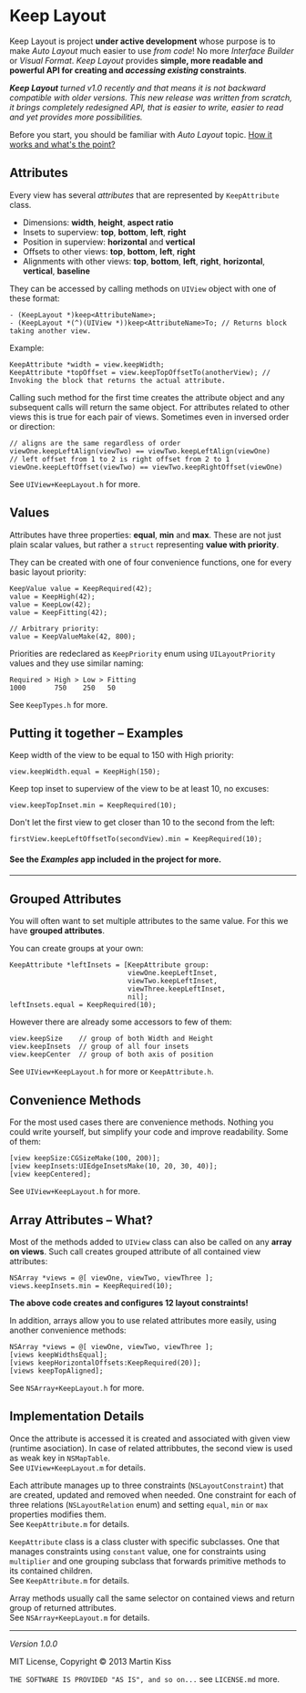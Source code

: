 # Keep Layout

Keep Layout is project **under active development** whose purpose is to make _Auto Layout_ much easier to use _from code_! No more _Interface Builder_ or _Visual Format_. _Keep Layout_ provides **simple, more readable and powerful API for creating and _accessing existing_ constraints**.

_**Keep Layout** turned v1.0 recently and that means it is not backward compatible with older versions. This new release was written from scratch, it brings completely redesigned API, that is easier to write, easier to read and yet provides more possibilities._

Before you start, you should be familiar with _Auto Layout_ topic. [How it works and what's the point?](http://developer.apple.com/library/ios/#documentation/UserExperience/Conceptual/AutolayoutPG/Articles/Introduction.html#//apple_ref/doc/uid/TP40010853-CH1-SW1)



## Attributes

Every view has several _attributes_ that are represented by `KeepAttribute` class.

  - Dimensions: **width**, **height**, **aspect ratio**
  - Insets to superview: **top**, **bottom**, **left**, **right**
  - Position in superview: **horizontal** and **vertical**
  - Offsets to other views: **top**, **bottom**, **left**, **right**
  - Alignments with other views: **top**, **bottom**, **left**, **right**, **horizontal**, **vertical**, **baseline**
 
They can be accessed by calling methods on `UIView` object with one of these format:

```
- (KeepLayout *)keep<AttributeName>;
- (KeepLayout *(^)(UIView *))keep<AttributeName>To; // Returns block taking another view.
```

Example:

```
KeepAttribute *width = view.keepWidth;
KeepAttribute *topOffset = view.keepTopOffsetTo(anotherView); // Invoking the block that returns the actual attribute.
```

Calling such method for the first time creates the attribute object and any subsequent calls will return the same object. For attributes related to other views this is true for each pair of views. Sometimes even in inversed order or direction:

```
// aligns are the same regardless of order
viewOne.keepLeftAlign(viewTwo) == viewTwo.keepLeftAlign(viewOne)
// left offset from 1 to 2 is right offset from 2 to 1
viewOne.keepLeftOffset(viewTwo) == viewTwo.keepRightOffset(viewOne)
```

See `UIView+KeepLayout.h` for more.



## Values

Attributes have three properties: **equal**, **min** and **max**. These are not just plain scalar values, but rather a `struct` representing **value with priority**.

They can be created with one of four convenience functions, one for every basic layout priority:

```
KeepValue value = KeepRequired(42);
value = KeepHigh(42);
value = KeepLow(42);
value = KeepFitting(42);

// Arbitrary priority:
value = KeepValueMake(42, 800);
```

Priorities are redeclared as `KeepPriority` enum using `UILayoutPriority` values and they use similar naming:

```
Required > High > Low > Fitting
1000       750    250   50
```

See `KeepTypes.h` for more.



## Putting it together – Examples

Keep width of the view to be equal to 150 with High priority:

```
view.keepWidth.equal = KeepHigh(150);
```

Keep top inset to superview of the view to be at least 10, no excuses:

```
view.keepTopInset.min = KeepRequired(10);

```

Don't let the first view to get closer than 10 to the second from the left:

```
firstView.keepLeftOffsetTo(secondView).min = KeepRequired(10);
```

#### See the _Examples_ app included in the project for more.



---



## Grouped Attributes

You will often want to set multiple attributes to the same value. For this we have **grouped attributes**.

You can create groups at your own:

```
KeepAttribute *leftInsets = [KeepAttribute group:
                             viewOne.keepLeftInset,
                             viewTwo.keepLeftInset,
                             viewThree.keepLeftInset,
                             nil];
leftInsets.equal = KeepRequired(10);
```

However there are already some accessors to few of them:

```
view.keepSize    // group of both Width and Height
view.keepInsets  // group of all four insets
view.keepCenter  // group of both axis of position
```

See `UIView+KeepLayout.h` for more or `KeepAttribute.h`.



## Convenience Methods

For the most used cases there are convenience methods. Nothing you could write yourself, but simplify your code and improve readability. Some of them:

```
[view keepSize:CGSizeMake(100, 200)];
[view keepInsets:UIEdgeInsetsMake(10, 20, 30, 40)];
[view keepCentered];
```

See `UIView+KeepLayout.h` for more.



## Array Attributes – What?

Most of the methods added to `UIView` class can also be called on any **array on views**. Such call creates grouped attribute of all contained view attributes:

```
NSArray *views = @[ viewOne, viewTwo, viewThree ];
views.keepInsets.min = KeepRequired(10);
```

**The above code creates and configures 12 layout constraints!**

In addition, arrays allow you to use related attributes more easily, using another convenience methods:

```
NSArray *views = @[ viewOne, viewTwo, viewThree ];
[views keepWidthsEqual];
[views keepHorizontalOffsets:KeepRequired(20)];
[views keepTopAligned];
```

See `NSArray+KeepLayout.h` for more.



## Implementation Details

Once the attribute is accessed it is created and associated with given view (runtime asociation). In case of related attribbutes, the second view is used as weak key in `NSMapTable`.  
See `UIView+KeepLayout.m` for details.

Each attribute manages up to three constraints (`NSLayoutConstraint`) that are created, updated and removed when needed. One constraint for each of three relations (`NSLayoutRelation` enum) and setting `equal`, `min` or `max` properties modifies them.  
See `KeepAttribute.m` for details.

`KeepAttribute` class is a class cluster with specific subclasses. One that manages constraints using `constant` value, one for constraints using `multiplier` and one grouping subclass that forwards primitive methods to its contained children.  
See `KeepAttribute.m` for details.

Array methods usually call the same selector on contained views and return group of returned attributes.  
See `NSArray+KeepLayout.m` for details.



---
_Version 1.0.0_

MIT License, Copyright © 2013 Martin Kiss

`THE SOFTWARE IS PROVIDED "AS IS", and so on...` see `LICENSE.md` more.
